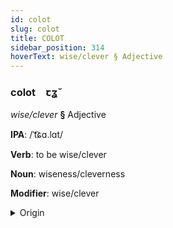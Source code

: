 ```yaml
---
id: colot
slug: colot
title: COLOT
sidebar_position: 314
hoverText: wise/clever § Adjective
---
```


### colot&emsp;<span kind="abugida">ꞇʓ̆</span>

*wise/clever* **§** Adjective

**IPA**: /ˈt͡ɕɑ.lɑt/

**Verb**: to be wise/clever

**Noun**: wiseness/cleverness

**Modifier**: wise/clever

<details>
    <summary>Origin</summary>
    Thai ฉลาด chà-làat /t͡ɕʰa˨˩.laːt̚˨˩/<br/>
    <em>Kra-Dai Language Family</em>
</details>